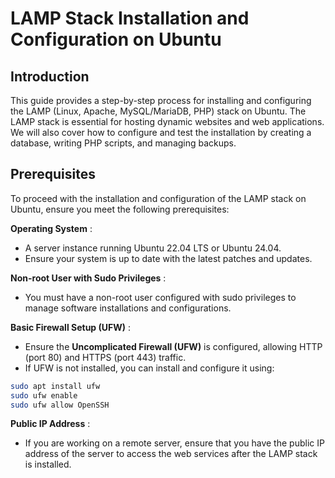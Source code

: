 # LAMP Stack Installation and Configuration on Ubuntu

## Introduction

This guide provides a step-by-step process for installing and configuring the LAMP (Linux, Apache, MySQL/MariaDB, PHP) stack on Ubuntu. The LAMP stack is essential for hosting dynamic websites and web applications. We will also cover how to configure and test the installation by creating a database, writing PHP scripts, and managing backups.

## **Prerequisites**

To proceed with the installation and configuration of the LAMP stack on Ubuntu, ensure you meet the following prerequisites:

**Operating System** :

* A server instance running Ubuntu 22.04 LTS or Ubuntu 24.04.
* Ensure your system is up to date with the latest patches and updates.

**Non-root User with Sudo Privileges** :

* You must have a non-root user configured with sudo privileges to manage software installations and configurations.

**Basic Firewall Setup (UFW)** :

* Ensure the **Uncomplicated Firewall (UFW)** is configured, allowing HTTP (port 80) and HTTPS (port 443) traffic.
* If UFW is not installed, you can install and configure it using:

```bash
sudo apt install ufw
sudo ufw enable
sudo ufw allow OpenSSH
```

**Public IP Address** :

* If you are working on a remote server, ensure that you have the public IP address of the server to access the web services after the LAMP stack is installed.
